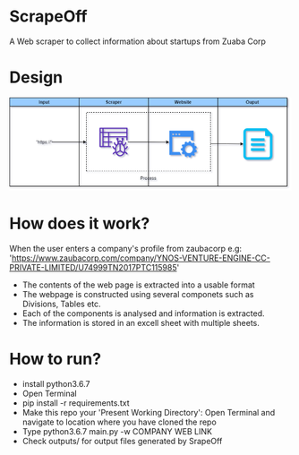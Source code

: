 # ScrapeOff
A Web scraper to collect information about startups from Zuaba Corp

# Design
<img src="https://github.com/bharat0tarahb/ScrapeOff/blob/main/ScrapOff%20Design.png" width=1000>

# How does it work?
When the user enters a company's profile from zaubacorp
    e.g: 'https://www.zaubacorp.com/company/YNOS-VENTURE-ENGINE-CC-PRIVATE-LIMITED/U74999TN2017PTC115985'
* The contents of the web page is extracted into a usable format
* The webpage is constructed using several componets such as Divisions, Tables etc.
* Each of the components is analysed and information is extracted.
* The information is stored in an excell sheet with multiple sheets.

# How to run?
* install python3.6.7
* Open Terminal
* pip install -r requirements.txt
* Make this repo your 'Present Working Directory': Open Terminal and navigate to location where you have cloned the repo
* Type python3.6.7 main.py -w COMPANY WEB LINK 
* Check outputs/ for output files generated by SrapeOff 